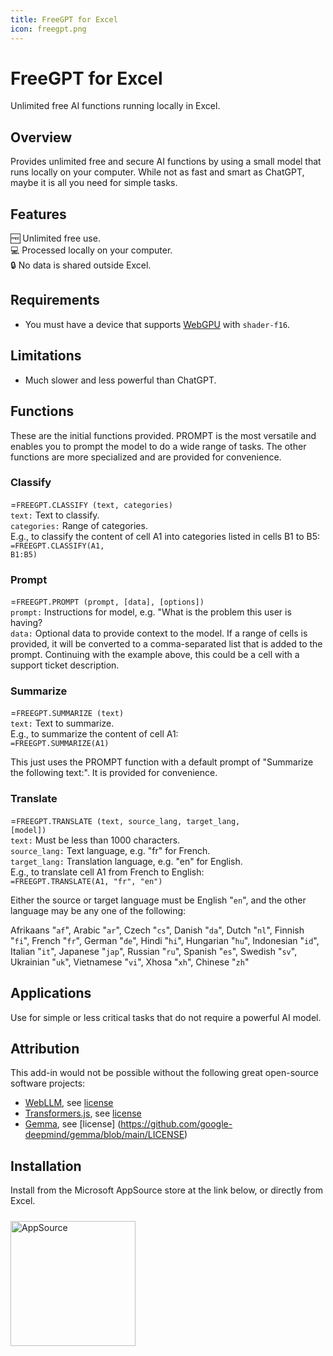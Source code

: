 ```yaml
---
title: FreeGPT for Excel
icon: freegpt.png
---
```


# FreeGPT for Excel

Unlimited free AI functions running locally in Excel.

## Overview

Provides unlimited free and secure AI functions by using a small model that runs locally on your computer.  While not as fast and smart as ChatGPT, maybe it is all you need for simple tasks.

## Features

🆓 Unlimited free use.<br>
💻 Processed locally on your computer.<br>
🔒 No data is shared outside Excel.<br>

## Requirements
- You must have a device that supports [WebGPU](https://developer.mozilla.org/en-US/docs/Web/API/WebGPU_API) with `shader-f16`.

## Limitations
- Much slower and less powerful than ChatGPT. 

## Functions

These are the initial functions provided.  PROMPT is the most versatile and enables you to prompt the model to do a wide range of tasks.  The other functions are more specialized and are provided for convenience.

### Classify

=<code>FREEGPT.CLASSIFY (text, categories)</code><br>
<code>text:</code> Text to classify.<br>
<code>categories:</code> Range of categories.<br>
E.g., to classify the content of cell A1 into categories listed in cells B1 to B5:<br>
<code>=FREEGPT.CLASSIFY(A1, B1:B5)</code><br>

### Prompt

=<code>FREEGPT.PROMPT (prompt, [data], [options])</code><br>
<code>prompt:</code> Instructions for model, e.g. "What is the problem this user is having?<br>
<code>data:</code> Optional data to provide context to the model. If a range of cells is provided, it will be converted to a comma-separated list that is added to the prompt.  Continuing with the example above, this could be a cell with a support ticket description.<br>

### Summarize

=<code>FREEGPT.SUMMARIZE (text)</code><br>
<code>text:</code> Text to summarize.<br>
E.g., to summarize the content of cell A1:<br>
<code>=FREEGPT.SUMMARIZE(A1)</code><br>

This just uses the PROMPT function with a default prompt of "Summarize the following text:".  It is provided for convenience.

### Translate

=<code>FREEGPT.TRANSLATE (text, source_lang, target_lang, [model])</code><br>
<code>text:</code> Must be less than 1000 characters.<br>
<code>source_lang:</code> Text language, e.g. "fr" for French.<br>
<code>target_lang:</code> Translation language, e.g. "en" for English.<br>
E.g., to translate cell A1 from French to English:<br>
<code>=FREEGPT.TRANSLATE(A1, "fr", "en")</code><br>

Either the source or target language must be English "<code>en</code>", and the other language may be any one of the following: 

Afrikaans "<code>af</code>", Arabic "<code>ar</code>", Czech "<code>cs</code>", Danish "<code>da</code>", Dutch "<code>nl</code>", Finnish "<code>fi</code>", French "<code>fr</code>", German "<code>de</code>", Hindi "<code>hi</code>", Hungarian "<code>hu</code>", Indonesian "<code>id</code>", Italian "<code>it</code>", Japanese "<code>jap</code>", Russian "<code>ru</code>", Spanish "<code>es</code>", Swedish "<code>sv</code>", Ukrainian "<code>uk</code>", Vietnamese "<code>vi</code>", Xhosa "<code>xh</code>", Chinese "<code>zh</code>"


## Applications

Use for simple or less critical tasks that do not require a powerful AI model.

## Attribution

This add-in would not be possible without the following great open-source software projects:

- [WebLLM](https://github.com/mlc-ai/web-llm), see [license](https://github.com/mlc-ai/web-llm/blob/main/LICENSE)
- [Transformers.js](https://github.com/xenova/transformers.js), see [license](https://github.com/xenova/transformers.js/blob/main/LICENSE)
- [Gemma](https://github.com/google-deepmind/gemma), see [license] (https://github.com/google-deepmind/gemma/blob/main/LICENSE)

## Installation

Install from the Microsoft AppSource store at the link below, or directly from Excel.

<a href="https://appsource.microsoft.com/en-us/product/office/WA200007427?tab=Overview">
    <img 
        src="/images/MS_AppSource.png" 
        alt="AppSource"
        style="padding-top: 10px; width: 200px;"
    />
</a>